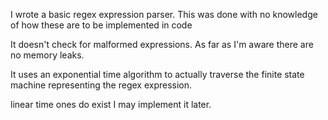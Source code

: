 I wrote a basic regex expression parser.
This was done with no knowledge of how these are to be implemented in code

It doesn't check for malformed expressions.
As far as I'm aware there are no memory leaks.

It uses an exponential time algorithm to actually traverse
the finite state machine representing the regex expression.

linear time ones do exist I may implement it later.
